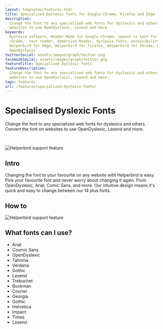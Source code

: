 ```yaml
---
layout: templates/features.html
title: Specialised Dyslexic fonts for Google Chrome, Firefox and Edge | OpenDyslexic Font
description:
  Change the font to any specialized web fonts for dyslexics and others. Convert the font on
  websites to use OpenDyslexic, Lexend and more.
keywords:
  Dyslexia software, Reader Mode for Google Chrome, speech to text for chrome, Text to speech for
  chrome,  text reader, Immersive Reader, dyslexia fonts, accessibility software, dyslexia software,
  Helperbird for Edge, Helperbird for Firefox, Helperbird for Chrome, Opendyslexic for Chrome,
  OpenDyslexic
twitterSocial: assets/images/graph/twitter.png
facebookSocial: assets/images/graph/twitter.png
featureTitle: Specialised Dyslexic fonts
featureDescription:
  Change the font to any specialized web fonts for dyslexics and others. Convert the font on
  websites to use OpenDyslexic, Lexend and more.
tags: features
url: /features/specialised-dyslexic-fonts/
---
```


# Specialised Dyslexic Fonts

Change the font to any specialized web fonts for dyslexics and others. Convert the font on websites
to use OpenDyslexic, Lexend and more.

<a 
  class="px-8 py-3 border  text-base font-medium rounded-md text-white bg-indigo-600 hover:bg-indigo-700 " style="color: white;" 
  href="/pricing"> Try Helperbird for Free </a>

![Helperbird support feature](https://www.helperbird.com/assets/images/new/dyslexia-font/dyslexia-font.png)

## Intro

Changing the font to your favourite on any website with Helperbird is easy. Pick your favourite font
and never worry about changing it again. From OpenDyslexic, Arial, Comic Sans, and more. Our
intuitive design means it's quick and easy to change between our 14 plus fonts.

## How to

![Helperbird support feature](https://img.youtube.com/vi/QmFo0u4aIF4/sddefault.jpg)

## What fonts can I use?

- Arial
- Cosmic Sans
- OpenDyslexic
- Tahoma
- Verdana
- Gothic
- Lexend
- Trebuchet
- Bookman
- Courier
- Georgia
- Gothic
- Helvetica
- Impact
- Times
- Lexend
